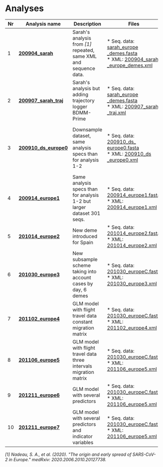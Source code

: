 # Analyses

| Nr | Analysis name      | Description |  Files | MCMC | ESS | Results | Notes |
| -- | ------------------ | ----------- | ------ | ---- | --- | ------- | ----- | 
| 1  | **[200904_sarah](analyses/200904_sarah_specs.md)**  | Sarah's analysis from *[1]* repeated, same XML and sequence data. | * Seq. data:  [sarah_europe<br>_demes.fasta](alignments/sarah_europe_demes.fasta) <br>* XML: [200904_sarah<br>_europe_demes.xml](analyses/200904_sarah.xml)  | 1e7 | > 200 excl. 2 |  [LOG](results/trace-tables/200904_sarah.summary.tsv) <br> [TREE](results/mcc-tree/200904_sarah.mcc.typed.node.tree)  | Equivalent results to original analysis. |
| 2  | **[200907_sarah_traj](analyses/200907_sarahTraj_specs.md)** | Sarah's analysis but adding trajectory logger BDMM-Prime |  * Seq. data:  [sarah_europe<br>_demes.fasta](alignments/sarah_europe_demes.fasta) <br>* XML: [200907_sarah<br>_traj.xml](analyses/200907_sarahTraj.xml)  | 12000 | <<<300 |  | Too slow, downsample dataset |
| 3  | **[200910_ds_europe0](analyses/200910_dsEurope0_specs.md)** | Downsample dataset, same analysis specs than for analysis 1-2 | * Seq. data:  [200910_ds_<br>europe0.fasta](alignments/200910_dsEurope0.fasta) <br>* XML: [200910_ds<br>_europe0.xml](analyses/200910_dsEurope0.xml)  | 1e7 x4 (3 ok)| >>>200 | [LOG](results/trace-tables/200910_dsEurope0.summary.tsv) <br> [TREE](results/mcc-tree/200910_dsEurope0.mcc.typed.node.tree) <br> [TRAJ](results/traj-figs/200910_dsEurope0_trajplots.png)  | Small dataset. Higher variance in general for parameters. R0 France half of original analysis. |
| 4  | **[200914_europe1](analyses/200914_europe1_specs.md)** | Same analysis specs than for analysis 1-2 but larger dataset 301 seqs. | * Seq. data:  [200914_europe1.fasta](alignments/200914_europe1.fasta) <br>* XML: [200914_europe1.xml](analyses/200914_europe1.xml)  | 1e7 x2 | >200 | [LOG](results/trace-tables/200914_europe1.summary.tsv) <br> [TREE](results/mcc-tree/200914_europe1.mcc.typed.node.tree) <br> [TRAJ](results/traj-figs/200914_europe1.figtraj001.png)  | Underestim Hubei cases |
| 5  | **[201014_europe2](analyses/201014_europe2_specs.md)** | New deme introduced for Spain | * Seq. data:  [201014_europe2.fasta](alignments/201014_europe2.fasta) <br>* XML: [201014_europe2.xml](analyses/201014_europe2.xml)  | 4e7 | >200 | [LOG](results/trace-tables/202014_europe2.summary.tsv) <br> [TREE](results/mcc-tree/200914_europe1.mcc.typed.node.tree) <br> [TRAJ](results/traj-figs/201014_europe2_figtraj01.png)  | Spain deme |
| 6  | **[201030_europe3](analyses/201030_europe3_specs.md)** | New subsample scheme taking into account cases by day, 6 demes | * Seq. data:  [201030_europeC.fasta](alignments/201030_europeC.fasta) <br>* XML: [201030_europe3.xml](analyses/201030_europe3.xml)  | 1e7 x3 | >200 | [LOG](results/trace-tables/201030_europe3.summary.tsv) <br> [TREE](results/mcc-tree/201030_europe3.mcc.typed.node.tree) <br> [TRAJ](results/traj-figs/201030_europe3_figtraj01.png)  | China sequences and new subsampling scheme |
| 7  | **[201102_europe4](analyses/201102_europe4_specs.md)** | GLM model with flight travel data constant migration matrix | * Seq. data:  [201030_europeC.fasta](alignments/201030_europeC.fasta) <br>* XML: [201102_europe4.xml](analyses/201102_europe4.xml)  | 1e7 x5 | | [LOG](results/trace-tables/201102_europe4GLM.summary.tsv) <br> [TREE](results/mcc-tree/201102_europe4.mcc.typed.node.tree) <br> [TRAJ](results/traj-figs/201102_europe4_figtraj01.png)  | First GLM implementation |
| 8  | **[201106_europe5](analyses/201106_europe5_specs.md)** | GLM model with flight travel data three intervals migration matrix | * Seq. data:  [201030_europeC.fasta](alignments/201030_europeC.fasta) <br>* XML: [201106_europe5.xml](analyses/201106_europe5.xml)  | 1e7 x5 | | [LOG](results/trace-tables/201106_europe5summary.tsv) <br> [TREE](results/mcc-tree/201106_europe5.mcc.typed.node.tree) <br> [TRAJ](results/traj-figs/201106_europe5_figtraj01.png)  | In progress. Only flight data, too high case counts |
| 9  | **[201211_europe6](analyses/201211_europe6_specs.md)** | GLM model with several predictors | * Seq. data:  [201030_europeC.fasta](alignments/201030_europeC.fasta) <br>* XML: [201106_europe5.xml](analyses/201106_europe5.xml)  | 1e7 x5 | | [LOG](results/trace-tables/201106_europe5summary.tsv) <br> [TREE](results/mcc-tree/201106_europe5.mcc.typed.node.tree) <br> [TRAJ](results/traj-figs/201106_europe5_figtraj01.png)  | In progress. Only flight data, too high case counts |
| 10 | **[201211_europe7](analyses/201211_europe7_specs.md)** | GLM model with several predictors and indicator variables | * Seq. data:  [201030_europeC.fasta](alignments/201030_europeC.fasta) <br>* XML: [201106_europe5.xml](analyses/201106_europe5.xml)  | 1e7 x5 | | [LOG](results/trace-tables/201106_europe5summary.tsv) <br> [TREE](results/mcc-tree/201106_europe5.mcc.typed.node.tree) <br> [TRAJ](results/traj-figs/201106_europe5_figtraj01.png)  | In progress. Only flight data, too high case counts |

*[1] Nadeau, S. A., et al. (2020). "The origin and early spread of SARS-CoV-2 in Europe." medRxiv: 2020.2006.2010.20127738.*
